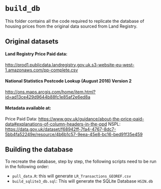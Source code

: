 # `build_db`

This folder contains all the code required to replicate the database of
housing prices from the original data sourced from Land Registry.

## Original datasets

#### Land Registry Price Paid data:
http://prod1.publicdata.landregistry.gov.uk.s3-website-eu-west-1.amazonaws.com/pp-complete.csv
#### National Statistics Postcode Lookup (August 2016) Version 2
http://ons.maps.arcgis.com/home/item.html?id=ad13ce429d9644b88fc1e85af2e6ed8a


#### Metadata available at:
Price Paid Data: https://www.gov.uk/guidance/about-the-price-paid-data#explanations-of-column-headers-in-the-ppd
NSPL: https://data.gov.uk/dataset/f68942ff-7fa4-4767-8dc7-5bb4fa52249e/resource/4b6b1c57-9eea-45e8-bc16-bed91f35e459


## Building the database

To recreate the database, step by step, the following scripts need to be run
in the following order:

* `pull_data.R`: this will generate `LR_Transactions_GEOREF.csv`
* `build_sqlite3_db.sql`: This will generate the SQLite Database `HSIN.db`

